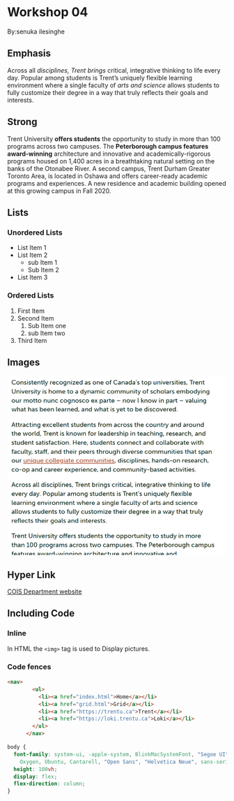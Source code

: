 # Workshop 04

By:senuka ilesinghe

## Emphasis

Across all _disciplines, Trent brings_ critical, integrative thinking to life every day. Popular among students is Trent’s uniquely flexible learning environment where a single faculty of _arts and science_ allows students to fully customize their degree in a way that truly reflects their goals and interests.

## Strong

Trent University **offers students** the opportunity to study in more than 100 programs across two campuses. The **Peterborough campus features award-winning** architecture and innovative and academically-rigorous programs housed on 1,400 acres in a breathtaking natural setting on the banks of the Otonabee River. A second campus, Trent Durham Greater Toronto Area, is located in Oshawa and offers career-ready academic programs and experiences. A new residence and academic building opened at this growing campus in Fall 2020.

## Lists

### Unordered Lists
- List Item 1
- List Item 2
    - sub Item 1
    - Sub Item 2
- List Item 3

### Ordered Lists

1. First Item
2. Second Item
    1. Sub Item one
    2. sub Item two 
3. Third Item

## Images
![The main page of the Website](./img/Screenshot%202025-01-29%20152904.png)

## Hyper Link
[COIS Department website](https://www.trentu.ca/about/)

## Including Code

### Inline 

In HTML the `<img>` tag is used to Display pictures.


### Code fences

```html
<nav>
        <ul>
          <li><a href="index.html">Home</a></li>
          <li><a href="grid.html">Grid</a></li>
          <li><a href="https://trentu.ca">Trent</a></li>
          <li><a href="https://loki.trentu.ca">Loki</a></li>
        </ul>
      </nav>
```

```css
body {
  font-family: system-ui, -apple-system, BlinkMacSystemFont, "Segoe UI", Roboto,
    Oxygen, Ubuntu, Cantarell, "Open Sans", "Helvetica Neue", sans-serif;
  height: 100vh;
  display: flex;
  flex-direction: column;
}
```